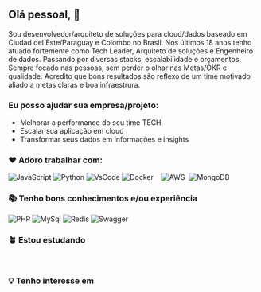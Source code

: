 ## Olá pessoal, :wave:

Sou desenvolvedor/arquiteto de soluções para cloud/dados baseado em Ciudad del Este/Paraguay e Colombo no Brasil.
Nos últimos 18 anos tenho atuado fortemente como Tech Leader, Arquiteto de soluções e Engenheiro de dados. Passando por diversas stacks, escalabilidade e orçamentos. Sempre focado nas pessoas, sem perder o olhar nas Metas/OKR e qualidade. Acredito que bons resultados são reflexo de um time motivado aliado a metas claras e boa infraestrura.

### Eu posso ajudar sua empresa/projeto:
- Melhorar a performance do seu time TECH
- Escalar sua aplicação em cloud
- Transformar seus dados em informações e insights


### :heart: Adoro trabalhar com:

<div display="flex">
  <img src="https://img.shields.io/badge/JavaScript-323330?style=for-the-badge&logo=javascript&logoColor=F7DF1E" alt="JavaScript"/>
  <img src="https://img.shields.io/badge/Python-FFD43B?style=for-the-badge&logo=python&logoColor=blue" alt="Python"/>
  <img src="https://img.shields.io/badge/VSCode-0078D4?style=for-the-badge&logo=visual%20studio%20code&logoColor=white" alt="VsCode"/>
  <img src="https://img.shields.io/badge/Docker-2CA5E0?style=for-the-badge&logo=docker&logoColor=white" alt="Docker"/>
  <img src="https://img.shields.io/badge/mac%20os-000000?style=for-the-badge&logo=apple&logoColor=white" alt=""/>
  <img src="https://img.shields.io/badge/Node.js-339933?style=for-the-badge&logo=nodedotjs&logoColor=white" alt=""/>
  <img src="https://img.shields.io/badge/Vue.js-35495E?style=for-the-badge&logo=vuedotjs&logoColor=4FC08D" alt=""/>
  <img src="https://img.shields.io/badge/Amazon_AWS-FF9900?style=for-the-badge&logo=amazonaws&logoColor=white" alt="AWS"/>
  <img src="https://img.shields.io/badge/Apache_Spark-FFFFFF?style=for-the-badge&logo=apachespark&logoColor=#E35A16" alt=""/>
  <img src="https://img.shields.io/badge/MongoDB-4EA94B?style=for-the-badge&logo=mongodb&logoColor=white" alt="MongoDB"/>  
</div>



### :books: Tenho bons conhecimentos e/ou experiência

<div display="flex">
  <img src="https://img.shields.io/badge/PHP-777BB4?style=for-the-badge&logo=php&logoColor=white" alt="PHP"/>
  <img src="https://img.shields.io/badge/MySQL-005C84?style=for-the-badge&logo=mysql&logoColor=white" alt="MySql"/>
  <img src="https://img.shields.io/badge/redis-%23DD0031.svg?&style=for-the-badge&logo=redis&logoColor=white" alt="Redis"/>
  <img src="https://img.shields.io/badge/Swagger-85EA2D?style=for-the-badge&logo=Swagger&logoColor=white" alt="Swagger"/>
  <img src="https://img.shields.io/badge/Wordpress-21759B?style=for-the-badge&logo=wordpress&logoColor=white" alt=""/>
  <img src="https://img.shields.io/badge/Digital_Ocean-0080FF?style=for-the-badge&logo=DigitalOcean&logoColor=white" alt=""/>
  <img src="https://img.shields.io/badge/rabbitmq-%23FF6600.svg?&style=for-the-badge&logo=rabbitmq&logoColor=white" alt=""/>
  <img src="https://img.shields.io/badge/Apache_Kafka-231F20?style=for-the-badge&logo=apache-kafka&logoColor=white" alt=""/>
  <img src="https://img.shields.io/badge/GraphQl-E10098?style=for-the-badge&logo=graphql&logoColor=white" alt=""/>
  <img src="https://img.shields.io/badge/JWT-000000?style=for-the-badge&logo=JSON%20web%20tokens&logoColor=white" alt=""/>
  
  
  
  <img src="https://img.shields.io/badge/PowerBI-F2C811?style=for-the-badge&logo=Power%20BI&logoColor=white" alt=""/>
  <img src="https://img.shields.io/badge/Nginx-009639?style=for-the-badge&logo=nginx&logoColor=white" alt=""/>
  <img src="https://img.shields.io/badge/Visual_Studio-5C2D91?style=for-the-badge&logo=visual%20studio&logoColor=white" alt=""/>
  <img src="https://img.shields.io/badge/C%23-239120?style=for-the-badge&logo=c-sharp&logoColor=white" alt=""/>
  <img src="https://img.shields.io/badge/Pandas-2C2D72?style=for-the-badge&logo=pandas&logoColor=white" alt=""/>
  <img src="https://img.shields.io/badge/Linux-FCC624?style=for-the-badge&logo=linux&logoColor=black" alt=""/>
</div>



### :potted_plant:  Estou estudando

<div display="flex">
  <img src="https://img.shields.io/badge/Cypress-17202C?style=for-the-badge&logo=cypress&logoColor=white" alt=""/>
  <img src="https://img.shields.io/badge/firebase-ffca28?style=for-the-badge&logo=firebase&logoColor=black" alt=""/>
  <img src="https://img.shields.io/badge/Expo-1B1F23?style=for-the-badge&logo=expo&logoColor=white" alt=""/>
  <img src="https://img.shields.io/badge/React-20232A?style=for-the-badge&logo=react&logoColor=61DAFB" alt=""/>
</div>



### :bulb: Tenho interesse em

<div display="flex">
  <img src="https://img.shields.io/badge/kubernetes-326ce5.svg?&style=for-the-badge&logo=kubernetes&logoColor=white****" alt=""/>
  <img src="" alt=""/>
  <img src="" alt=""/>
</div>


